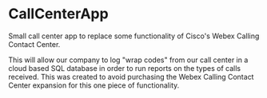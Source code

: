# CallCenterApp
Small call center app to replace some functionality of Cisco's Webex Calling Contact Center.

This will allow our company to log "wrap codes" from our call center in a cloud based SQL database in order to run reports on the types of calls received. This was created to avoid purchasing the Webex Calling Contact Center expansion for this one piece of functionality.
